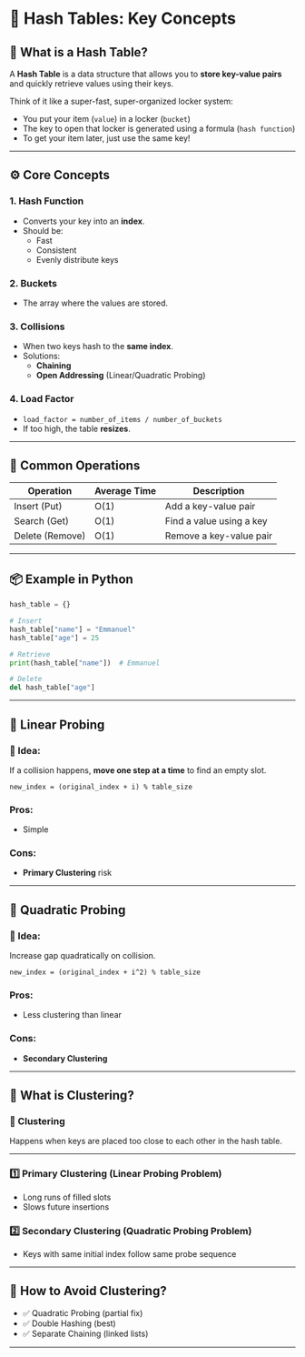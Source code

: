 # 🧠 Hash Tables: Key Concepts

## 🔹 What is a Hash Table?

A **Hash Table** is a data structure that allows you to **store key-value pairs** and quickly retrieve values using their keys.

Think of it like a super-fast, super-organized locker system:
- You put your item (`value`) in a locker (`bucket`)
- The key to open that locker is generated using a formula (`hash function`)
- To get your item later, just use the same key!

---

## ⚙️ Core Concepts

### 1. **Hash Function**
- Converts your key into an **index**.
- Should be:
  - Fast
  - Consistent
  - Evenly distribute keys

### 2. **Buckets**
- The array where the values are stored.

### 3. **Collisions**
- When two keys hash to the **same index**.
- Solutions:
  - **Chaining**
  - **Open Addressing** (Linear/Quadratic Probing)

### 4. **Load Factor**
- `load_factor = number_of_items / number_of_buckets`
- If too high, the table **resizes**.

---

## 🧪 Common Operations

| Operation       | Average Time | Description                      |
|----------------|--------------|----------------------------------|
| Insert (Put)   | O(1)         | Add a key-value pair             |
| Search (Get)   | O(1)         | Find a value using a key         |
| Delete (Remove)| O(1)         | Remove a key-value pair          |

---

## 📦 Example in Python

```python
hash_table = {}

# Insert
hash_table["name"] = "Emmanuel"
hash_table["age"] = 25

# Retrieve
print(hash_table["name"])  # Emmanuel

# Delete
del hash_table["age"]
```

---

## 🔁 Linear Probing

### 🧠 Idea:
If a collision happens, **move one step at a time** to find an empty slot.

```text
new_index = (original_index + i) % table_size
```

### Pros:
- Simple

### Cons:
- **Primary Clustering** risk

---

## 🧮 Quadratic Probing

### 🧠 Idea:
Increase gap quadratically on collision.

```text
new_index = (original_index + i^2) % table_size
```

### Pros:
- Less clustering than linear

### Cons:
- **Secondary Clustering**

---

## 🧠 What is Clustering?

### 🔸 Clustering
Happens when keys are placed too close to each other in the hash table.

---

### 1️⃣ Primary Clustering (Linear Probing Problem)
- Long runs of filled slots
- Slows future insertions

### 2️⃣ Secondary Clustering (Quadratic Probing Problem)
- Keys with same initial index follow same probe sequence

---

## 🚀 How to Avoid Clustering?

- ✅ Quadratic Probing (partial fix)
- ✅ Double Hashing (best)
- ✅ Separate Chaining (linked lists)

---